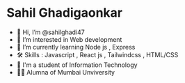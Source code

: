 # Sahil Ghadigaonkar

- 👋 Hi, I’m @sahilghadi47
- 👀 I’m interested in Web development
- 🌱 I’m currently learning Node js , Express
- 🛠  Skills : Javascript , React js , Tailwindcss , HTML/CSS
- 🧑 I'm a student of Information Technology
- 🧑‍🎓 Alumna of Mumbai Unviversity
